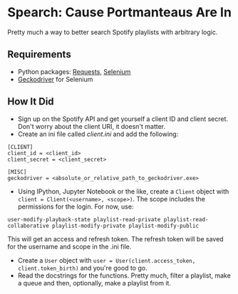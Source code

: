 # Spearch: Cause Portmanteaus Are In
Pretty much a way to better search Spotify playlists with arbitrary logic.

## Requirements
- Python packages: [Requests](http://docs.python-requests.org/en/master/), [Selenium](https://pypi.python.org/pypi/selenium)
- [Geckodriver](https://github.com/mozilla/geckodriver/releases) for Selenium

## How It Did
- Sign up on the Spotify API and get yourself a client ID and client secret. Don't worry about the client URI, it doesn't matter.
- Create an ini file called *client.ini* and add the following:
```
[CLIENT]
client_id = <client_id>
client_secret = <client_secret>

[MISC]
geckodriver = <absolute_or_relative_path_to_geckodriver.exe>
```
- Using IPython, Jupyter Notebook or the like, create a `Client` object with `client = Client(<username>, <scope>)`. The scope includes the permissions for the login. For now, use:
```
user-modify-playback-state playlist-read-private playlist-read-collaborative playlist-modify-private playlist-modify-public
```
This will get an access and refresh token. The refresh token will be saved for the username and scope in the .ini file.
- Create a `User` object with `user = User(client.access_token, client.token_birth)` and you're good to go.
- Read the docstrings for the functions. Pretty much, filter a playlist, make a queue and then, optionally, make a playlist from it.
